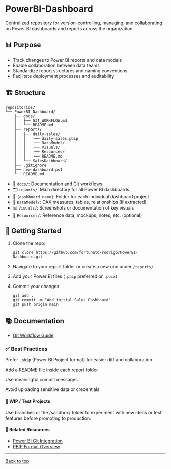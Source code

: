 <span id="top"></span>

# PowerBI-Dashboard
Centralized repository for version-controlling, managing, and collaborating on Power BI dashboards and reports across the organization.

## 📊 Purpose

- Track changes to Power BI reports and data models
- Enable collaboration between data teams
- Standardize report structures and naming conventions
- Facilitate deployment processes and auditability


## 🏗️ Structure
```shell
repositorios/
└── PowerBI-Dashboard/
    ├── docs/
    │   ├── GIT_WORKFLOW.md
    │   └── README.md
    ├── reports/
    │   ├── daily-sales/
    │   │   ├── daily-sales.pbip
    │   │   ├── DataModel/
    │   │   ├── Visuals/
    │   │   ├── Resources/
    │   │   └── README.md
    │   └── SalesDashboard/
    ├── .gitignore
    ├── new-dashboard.ps1
    └── README.md
```


- 📁 `docs/`: Documentation and Git workflows
- 🗂️ `reports/`: Main directory for all Power BI dashboards  
- 📁 `[dashboard_name]`: Folder for each individual dashboard project  
- 🧠 `DataModel/`: DAX measures, tables, relationships (if extracted)  
- 📊 `Visuals/`: Screenshots or documentation of key visuals  
- 📎 `Resources/`: Reference data, mockups, notes, etc. (optional)


## 🚀 Getting Started

1. Clone the repo:

   ```shell
   git clone https://github.com/fortunato-rodrigo/PowerBI-Dashboard.git
   ```
   
2. Navigate to your report folder or create a new one under `/reports/`

3. Add your Power BI files (`.pbip` preferred or `.pbix`)

4. Commit your changes:
   ```shell
   git add .
   git commit -m "Add initial Sales Dashboard"
   git push origin main
   ```

## 📚 Documentation

- [Git Workflow Guide](docs/GIT_WORKFLOW.md)

### ✅ Best Practices

Prefer `.pbip` (Power BI Project format) for easier diff and collaboration

Add a README file inside each report folder

Use meaningful commit messages

Avoid uploading sensitive data or credentials

#### 🧪 WIP / Test Projects

Use branches or the /sandbox/ folder to experiment with new ideas or test features before promoting to production.

#### 📎 Related Resources

* [Power BI Git Integration](https://learn.microsoft.com/en-us/power-bi/developer/projects/projects-git)
* [PBIP Format Overview](https://learn.microsoft.com/en-us/power-bi/developer/projects/projects-overview)


---

[Back to top](#top)
